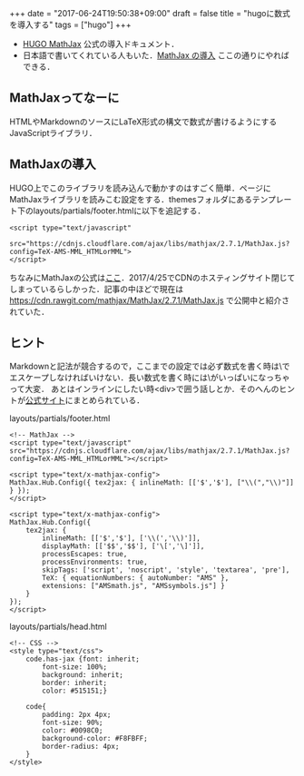 +++
date = "2017-06-24T19:50:38+09:00"
draft = false
title = "hugoに数式を導入する"
tags = ["hugo"]
+++

<!-- # hugoに数式を導入する -->

- [HUGO MathJax](https://gohugo.io/tutorials/mathjax/) 公式の導入ドキュメント．
- 日本語で書いてくれている人もいた．[MathJax の導入](http://tubo28.me/blog/post/2015/03/22/mathjax/) ここの通りにやればできる．

## MathJaxってなーに
HTMLやMarkdownのソースにLaTeX形式の構文で数式が書けるようにするJavaScriptライブラリ．

## MathJaxの導入
HUGO上でこのライブラリを読み込んで動かすのはすごく簡単．ページにMathJaxライブラリを読みこむ設定をする．themesフォルダにあるテンプレート下のlayouts/partials/footer.htmlに以下を追記する．

```
<script type="text/javascript"
  src="https://cdnjs.cloudflare.com/ajax/libs/mathjax/2.7.1/MathJax.js?config=TeX-AMS-MML_HTMLorMML">
</script>
```

ちなみにMathJaxの公式は[ここ](https://www.mathjax.org/cdn-shutting-down/)．2017/4/25でCDNのホスティングサイト閉じてしまっているらしかった．記事の中ほどで現在は https://cdn.rawgit.com/mathjax/MathJax/2.7.1/MathJax.js で公開中と紹介されていた．

<!--
## 書く
`$ TeX Code $` or `\( TeX Code \)`

- $ x_2 $
- $ f(x) = x^4 + 3 x^3 + \dfrac{1}{x} $
- $ x \to y $
- $ x \in X $
- $ O(N \log N) $
- $ {\displaystyle \int_{-\infty}^{\infty} f(t) e^{- j \omega t} {\mathrm d}t } $
-->

## ヒント
Markdownと記法が競合するので，ここまでの設定では必ず数式を書く時は\\でエスケープしなければいけない．長い数式を書く時には\\がいっぱいになっちゃって大変．
あとはインラインにしたい時\<div>で囲う話しとか．そのへんのヒントが[公式サイト](https://gohugo.io/tutorials/mathjax/)にまとめられている．

layouts/partials/footer.html

```
<!-- MathJax -->
<script type="text/javascript" src="https://cdnjs.cloudflare.com/ajax/libs/mathjax/2.7.1/MathJax.js?config=TeX-AMS-MML_HTMLorMML"></script>

<script type="text/x-mathjax-config">
MathJax.Hub.Config({ tex2jax: { inlineMath: [['$','$'], ["\\(","\\)"]] } });
</script>

<script type="text/x-mathjax-config">
MathJax.Hub.Config({
    tex2jax: {
        inlineMath: [['$','$'], ['\\(','\\)']],
        displayMath: [['$$','$$'], ['\[','\]']],
        processEscapes: true,
        processEnvironments: true,
        skipTags: ['script', 'noscript', 'style', 'textarea', 'pre'],
        TeX: { equationNumbers: { autoNumber: "AMS" },
        extensions: ["AMSmath.js", "AMSsymbols.js"] }
    }
});
</script>

```

layouts/partials/head.html

```
<!-- CSS -->
<style type="text/css">
    code.has-jax {font: inherit;
        font-size: 100%;
        background: inherit;
        border: inherit;
        color: #515151;}

    code{
        padding: 2px 4px;
        font-size: 90%;
        color: #0098C0;
        background-color: #F8FBFF;
        border-radius: 4px;
    }
</style>
```
